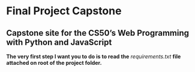 # Final Project Capstone

## Capstone site for the CS50’s Web Programming with Python and JavaScript

**The very first step I want you to do is to read the** *requirements.txt* 
**file attached on root of the project folder.**